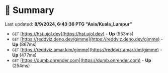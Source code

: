 # 📖 Summary
Last updated: **8/9/2024, 6:43:36 PTG "Asia/Kuala_Lumpur"**

- `GET` [https://hst.ujol.dev](https://hst.ujol.dev) - **Up** (553ms)
- `GET` [https://reddviz.deno.dev/gimme](https://reddviz.deno.dev/gimme) - **Up** (867ms)
- `GET` [https://reddviz.amar.kim/gimme](https://reddviz.amar.kim/gimme) - **Up** (477ms)
- `GET` [https://dumb.onrender.com](https://dumb.onrender.com) - **Up** (254ms)

